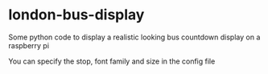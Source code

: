 # london-bus-display
Some python code to display a realistic looking bus countdown display on a raspberry pi

You can specify the stop, font family and size in the config file